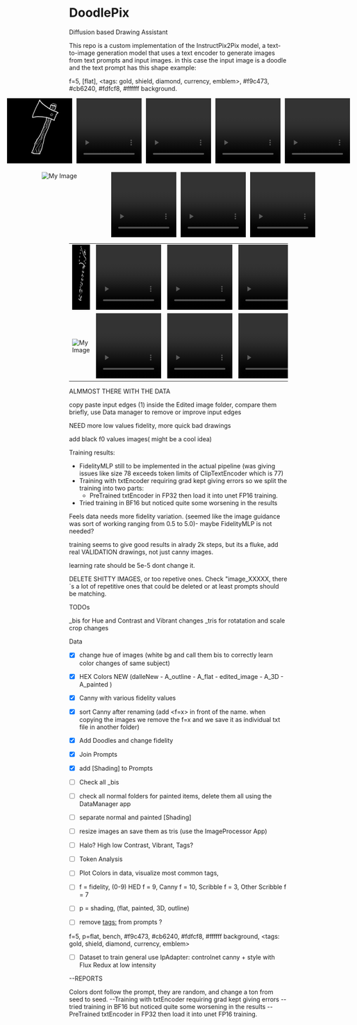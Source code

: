 # DoodlePix
Diffusion based Drawing Assistant

This repo is a custom implementation of the InstructPix2Pix model, a text-to-image generation model that uses a text encoder to generate images from text prompts and input images.
in this case the input image is a doodle and the text prompt has this shape example:

f=5, [flat], <tags: gold, shield, diamond, currency, emblem>,   #f9c473, #cb6240, #fdfcf8, #ffffff background.





<!-- Row 1: 1 image + 4 videos -->
<div style="display: flex; align-items: center; justify-content: center; gap: 10px;">
  <!-- Replace with your image URL -->
  <img src="assets/axe.png" alt="Input Doodle" width="150" height="150">

  <!-- Video 1 -->
  <video width="150" height="150" controls>
    <source src="assets/AxeNormal.mp4" type="video/mp4">
    Your browser does not support the video tag.
  </video>

  <!-- Video 2 -->
  <video width="150" height="150" controls>
    <source src="assets/Axe3D.mp4" type="video/mp4">
    Your browser does not support the video tag.
  </video>

  <!-- Video 3 -->
  <video width="150" height="150" controls>
    <source src="assets/AxeOutline.mp4" type="video/mp4">
    Your browser does not support the video tag.
  </video>

  <!-- Video 4 -->
  <video width="150" height="150" controls>
    <source src="assets/AxeFlat.mp4" type="video/mp4">
    Your browser does not support the video tag.
  </video>
</div>

<!-- Row 2: 1 image + 3 videos -->
<div style="display: flex; align-items: center; justify-content: center; gap: 10px; margin-top: 20px;">
  <!-- Replace with your image URL -->
  <img src="https://via.placeholder.com/150" alt="My Image" width="150" height="150">

  <!-- Video 5 -->
  <video width="150" height="150" controls>
    <source src="path/to/video5.mp4" type="video/mp4">
    Your browser does not support the video tag.
  </video>

  <!-- Video 6 -->
  <video width="150" height="150" controls>
    <source src="path/to/video6.mp4" type="video/mp4">
    Your browser does not support the video tag.
  </video>

  <!-- Video 7 -->
  <video width="150" height="150" controls>
    <source src="path/to/video7.mp4" type="video/mp4">
    Your browser does not support the video tag.
  </video>
</div>



<table>
  <tr>
    <td>
      <img src="assets/axe.png" alt="Input Doodle" width="150" height="150">
    </td>
    <td>
      <video width="150" height="150" controls>
        <source src="assets/AxeNormal.mp4" type="video/mp4">
        Your browser does not support the video tag.
      </video>
    </td>
    <td>
      <video width="150" height="150" controls>
        <source src="assets/Axe3D.mp4" type="video/mp4">
        Your browser does not support the video tag.
      </video>
    </td>
    <td>
      <video width="150" height="150" controls>
        <source src="assets/AxeOutline.mp4" type="video/mp4">
        Your browser does not support the video tag.
      </video>
    </td>
    <td>
      <video width="150" height="150" controls>
        <source src="assets/AxeFlat.mp4" type="video/mp4">
        Your browser does not support the video tag.
      </video>
    </td>
  </tr>
  <tr>
    <td>
      <img src="https://via.placeholder.com/150" alt="My Image" width="150" height="150">
    </td>
    <td>
      <video width="150" height="150" controls>
        <source src="path/to/video5.mp4" type="video/mp4">
        Your browser does not support the video tag.
      </video>
    </td>
    <td>
      <video width="150" height="150" controls>
        <source src="path/to/video6.mp4" type="video/mp4">
        Your browser does not support the video tag.
      </video>
    </td>
    <td>
      <video width="150" height="150" controls>
        <source src="path/to/video7.mp4" type="video/mp4">
        Your browser does not support the video tag.
      </video>
    </td>
  </tr>
</table>


ALMMOST THERE WITH THE DATA

copy paste input edges (1) inside the Edited image folder, 
compare them briefly, use Data manager to remove or improve input edges

NEED more low values fidelity, more quick bad drawings

add black f0 values images( might be a cool idea)


Training results:
- FidelityMLP still to be implemented in the actual pipeline (was giving issues like size 78 exceeds token limits of ClipTextEncoder which is 77)
- Training with txtEncoder requiring grad kept giving errors so we split the training into two parts:
    - PreTrained txtEncoder in FP32 then load it into unet FP16 training.
- Tried training in BF16 but noticed quite some worsening in the results

Feels data needs more fidelity variation. (seemed like the image guidance was sort of working ranging from 0.5 to 5.0)- maybe FidelityMLP is not needed?

training seems to give good results in alrady 2k steps, but its a fluke, add real VALIDATION drawings, not just canny images.

learning rate should be 5e-5 dont change it.

DELETE SHITTY IMAGES, or too repetive ones.
Check "image_XXXXX, there´s a lot of repetitive ones that could be deleted or at least prompts should be matching.



TODOs

_bis for Hue and Contrast and Vibrant changes
_tris for rotatation and scale crop changes

Data

- [x] change hue of images (white bg and call them bis to correctly learn color changes of same subject)
- [x] HEX Colors NEW (dalleNew - A_outline - A_flat - edited_image - A_3D - A_painted )
- [x] Canny with various fidelity values
- [x] sort Canny after renaming (add <f=x> in front of the name. when copying the images we remove the f=x and we save it as individual txt file in another folder)
- [X] Add Doodles and change fidelity
- [X] Join Prompts
- [X] add [Shading] to Prompts
- [ ] Check all _bis

- [ ] check all normal folders for painted items, delete them all using the DataManager app
- [ ] separate normal and painted [Shading]
- [ ] resize images an save them as tris (use the ImageProcessor App)

- [ ] Halo? High low Contrast, Vibrant, Tags?
- [ ] Token Analysis
- [ ] Plot Colors in data, visualize most common tags, 
- [ ] f = fidelity, (0-9) HED f = 9, Canny f = 10, Scribble f = 3, Other Scribble f = 7
- [ ] p = shading, (flat, painted, 3D, outline)
- [ ] remove <tags:> from prompts ?

f=5, p=flat, bench, #f9c473, #cb6240, #fdfcf8, #ffffff background, <tags: gold, shield, diamond, currency, emblem>

- [ ] Dataset to train general use IpAdapter: controlnet canny + style with Flux Redux at low intensity

--REPORTS

Colors dont follow the prompt, they are random, and change a ton from seed to seed.
--Training with txtEncoder requiring grad kept giving errors
--tried training in BF16 but noticed quite some worsening in the results
--PreTrained txtEncoder in FP32 then load it into unet FP16 training.
